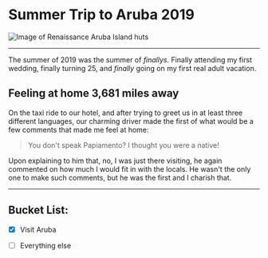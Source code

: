 # Summer Trip to Aruba 2019

![Image of Renaissance Aruba Island huts](https://cache.marriott.com/marriottassets/marriott/AUABR/auabr-cabanas-2772-hor-feat.jpg?interpolation=progressive-bilinear&downsize=1180px:*)
***
The summer of 2019 was the summer of *finallys*. Finally attending my first wedding, finally turning 25, and *finally* going on my first real adult vacation.

## Feeling at home 3,681 miles away

On the taxi ride to our hotel, and after trying to greet us in at least three different languages, our charming driver made the first of what would be a few comments that made me feel at home:

>You don't speak Papiamento? I thought you were a native!

Upon explaining to him that, no, I was just there visiting, he again commented on how much I would fit in with the locals. He wasn't the only one to make such comments, but he was the first and I charish that.
***
## Bucket List:
- [x] Visit Aruba
- [ ] Everything else


